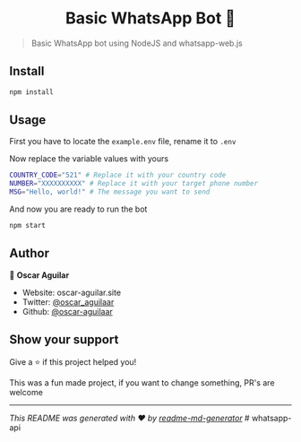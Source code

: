 <h1 align="center">Basic WhatsApp Bot 👋</h1>

> Basic WhatsApp bot using NodeJS and whatsapp-web.js

## Install

```sh
npm install
```

## Usage

First you have to locate the ```example.env``` file, rename it to ```.env```

Now replace the variable values with yours

```sh
COUNTRY_CODE="521" # Replace it with your country code
NUMBER="XXXXXXXXXX" # Replace it with your target phone number
MSG="Hello, world!" # The message you want to send
```

And now you are ready to run the bot

```sh
npm start
```

## Author

👤 **Oscar Aguilar**

- Website: oscar-aguilar.site
- Twitter: [@oscar_aguilaar](https://twitter.com/oscar_aguilaar)
- Github: [@oscar-aguilaar](https://github.com/oscar-aguilaar)

## Show your support

Give a ⭐️ if this project helped you!

This was a fun made project, if you want to change something, PR's are welcome

---

_This README was generated with ❤️ by [readme-md-generator](https://github.com/kefranabg/readme-md-generator)_
#   w h a t s a p p - a p i  
 